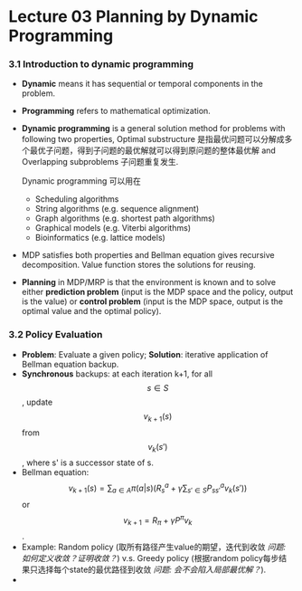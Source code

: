 # Lecture 03 Planning by Dynamic Programming

### 3.1 Introduction to dynamic programming

* **Dynamic** means it has sequential or temporal components in the problem.
* **Programming** refers to mathematical optimization.
* **Dynamic programming** is a general solution method for problems with following two properties, Optimal substructure 是指最优问题可以分解成多个最优子问题，得到子问题的最优解就可以得到原问题的整体最优解 and Overlapping subproblems 子问题重复发生.

  Dynamic programming 可以用在

  * Scheduling algorithms
  * String algorithms \(e.g. sequence alignment\)
  * Graph algorithms \(e.g. shortest path algorithms\)
  * Graphical models \(e.g. Viterbi algorithms\)
  * Bioinformatics \(e.g. lattice models\)

* MDP satisfies both properties and Bellman equation gives recursive decomposition. Value function stores the solutions for reusing.
* **Planning** in MDP/MRP is that the environment is known and to solve either **prediction problem** \(input is the MDP space and the policy, output is the value\) or **control problem** \(input is the MDP space, output is the optimal value and the optimal policy\).

### 3.2 Policy Evaluation

* **Problem**: Evaluate a given policy; **Solution**: iterative application of Bellman equation backup.
* **Synchronous** backups: at each iteration k+1, for all $$s \in S$$, update $$v_{k+1}(s)$$ from $$v_k(s')$$, where s' is a successor state of s.
* Bellman equation: $$v_{k+1}(s)=\sum_{a \in A} \pi(a|s) (R^a_s+\gamma \sum_{s' \in S} P^a_{ss'}v_k(s'))$$ or $$v_{k+1} = R_\pi+\gamma P^\pi v_k$$ .
* Example: Random policy \(取所有路径产生value的期望，迭代到收敛 _问题: 如何定义收敛？证明收敛？_\) v.s. Greedy policy \(根据random policy每步结果只选择每个state的最优路径到收敛  _问题: 会不会陷入局部最优解？_\).
* 




